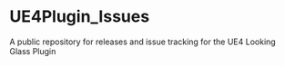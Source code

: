 # UE4Plugin_Issues
 A public repository for releases and issue tracking for the UE4 Looking Glass Plugin
